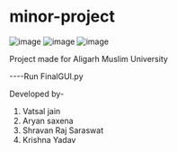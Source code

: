 # minor-project
![image](https://github.com/AryanSaxenaa/Real-time-face-detection/assets/100140924/fe9629b7-286f-4ed0-941a-35599f9f15ce)
![image](https://github.com/AryanSaxenaa/Real-time-face-detection/assets/100140924/fec6daa6-902b-42fb-856c-33ec5720d2a2)
![image](https://github.com/AryanSaxenaa/Real-time-face-detection/assets/100140924/a1f921ca-ca6d-47c0-a55f-f8166c2843dd)



Project made for Aligarh Muslim University

----Run FinalGUI.py

Developed by-
1) Vatsal jain
2) Aryan saxena
3) Shravan Raj Saraswat
4) Krishna Yadav

